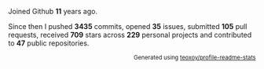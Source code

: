 Joined Github **11** years ago.

Since then I pushed **3435** commits, opened **35** issues, submitted **105** pull requests, received **709** stars across **229** personal projects and contributed to **47** public repositories.

<p align="right"><sub>Generated using <a href="https://github.com/marketplace/actions/profile-readme-stats">teoxoy/profile-readme-stats</a></sub></p>
